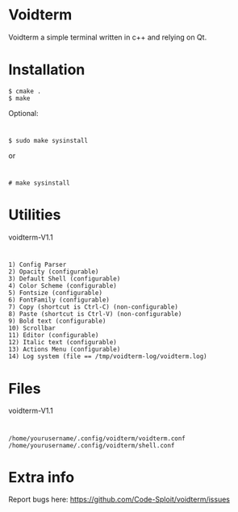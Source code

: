 # Voidterm
Voidterm a simple terminal written in c++ and relying on Qt.

# Installation
    $ cmake .
    $ make
Optional:
#
    $ sudo make sysinstall
or
#
    # make sysinstall

# Utilities
voidterm-V1.1
#
    1) Config Parser
    2) Opacity (configurable)
    3) Default Shell (configurable)
    4) Color Scheme (configurable)
    5) Fontsize (configurable)
    6) FontFamily (configurable)
    7) Copy (shortcut is Ctrl-C) (non-configurable)
    8) Paste (shortcut is Ctrl-V) (non-configurable)
    9) Bold text (configurable)
    10) Scrollbar
    11) Editor (configurable)
    12) Italic text (configurable)
    13) Actions Menu (configurable)
    14) Log system (file == /tmp/voidterm-log/voidterm.log)

# Files
voidterm-V1.1
#
    /home/yourusername/.config/voidterm/voidterm.conf
    /home/yourusername/.config/voidterm/shell.conf

# Extra info
Report bugs here: https://github.com/Code-Sploit/voidterm/issues
